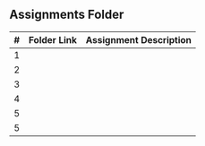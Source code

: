 ##  Assignments Folder

|   #    | Folder Link | Assignment Description |
| :---:  | ----------- | ---------------------- |
|    1   |             |                        |
|    2   |             |                        |
|    3   |             |                        |
|    4   |             |                        |
|    5   |             |                        |
|    5   |             |                        |